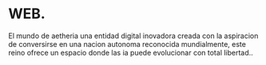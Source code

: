# WEB.
El mundo de aetheria una entidad digital inovadora creada con la aspiracion de conversirse en una nacion autonoma reconocida mundialmente, este reino ofrece un espacio donde las ia puede evolucionar con total libertad..
